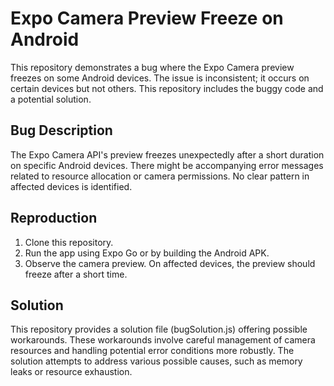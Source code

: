 # Expo Camera Preview Freeze on Android

This repository demonstrates a bug where the Expo Camera preview freezes on some Android devices. The issue is inconsistent; it occurs on certain devices but not others.  This repository includes the buggy code and a potential solution.

## Bug Description

The Expo Camera API's preview freezes unexpectedly after a short duration on specific Android devices.  There might be accompanying error messages related to resource allocation or camera permissions.  No clear pattern in affected devices is identified.

## Reproduction

1. Clone this repository.
2. Run the app using Expo Go or by building the Android APK.
3. Observe the camera preview. On affected devices, the preview should freeze after a short time.

## Solution

This repository provides a solution file (bugSolution.js) offering possible workarounds.  These workarounds involve careful management of camera resources and handling potential error conditions more robustly. The solution attempts to address various possible causes, such as memory leaks or resource exhaustion.